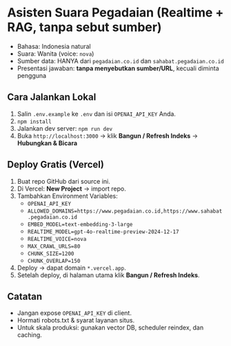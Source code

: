 # Asisten Suara Pegadaian (Realtime + RAG, tanpa sebut sumber)

- Bahasa: Indonesia natural
- Suara: Wanita (voice: `nova`)
- Sumber data: HANYA dari `pegadaian.co.id` dan `sahabat.pegadaian.co.id`
- Presentasi jawaban: **tanpa menyebutkan sumber/URL**, kecuali diminta pengguna

## Cara Jalankan Lokal
1. Salin `.env.example` ke `.env` dan isi `OPENAI_API_KEY` Anda.
2. `npm install`
3. Jalankan dev server: `npm run dev`
4. Buka `http://localhost:3000` → klik **Bangun / Refresh Indeks** → **Hubungkan & Bicara**

## Deploy Gratis (Vercel)
1. Buat repo GitHub dari source ini.
2. Di Vercel: **New Project** → import repo.
3. Tambahkan Environment Variables:
   - `OPENAI_API_KEY`
   - `ALLOWED_DOMAINS=https://www.pegadaian.co.id,https://www.sahabat.pegadaian.co.id`
   - `EMBED_MODEL=text-embedding-3-large`
   - `REALTIME_MODEL=gpt-4o-realtime-preview-2024-12-17`
   - `REALTIME_VOICE=nova`
   - `MAX_CRAWL_URLS=80`
   - `CHUNK_SIZE=1200`
   - `CHUNK_OVERLAP=150`
4. Deploy → dapat domain `*.vercel.app`.
5. Setelah deploy, di halaman utama klik **Bangun / Refresh Indeks**.

## Catatan
- Jangan expose `OPENAI_API_KEY` di client.
- Hormati robots.txt & syarat layanan situs.
- Untuk skala produksi: gunakan vector DB, scheduler reindex, dan caching.